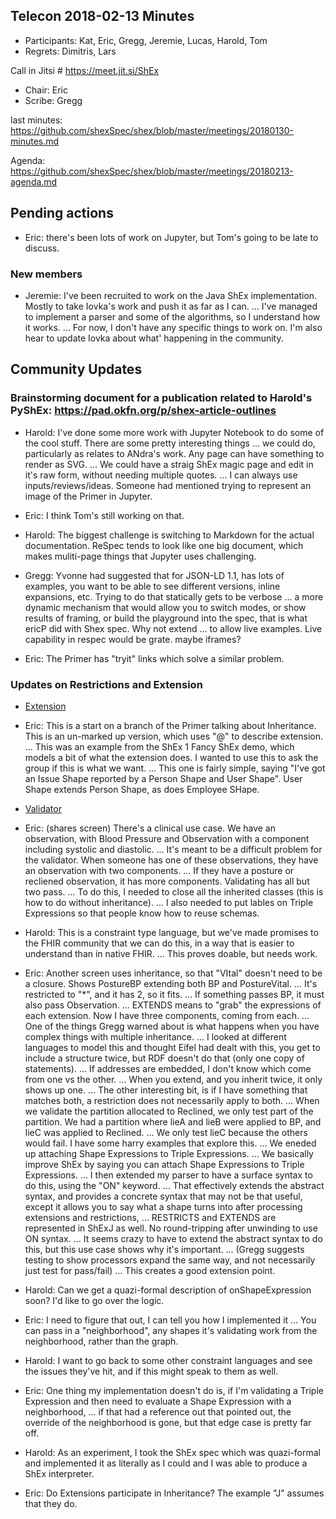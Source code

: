 ## Telecon 2018-02-13  Minutes

 * Participants: Kat, Eric, Gregg, Jeremie, Lucas, Harold, Tom
 * Regrets: Dimitris, Lars

Call in Jitsi # https://meet.jit.si/ShEx


 * Chair: Eric
 * Scribe: Gregg

last minutes: https://github.com/shexSpec/shex/blob/master/meetings/20180130-minutes.md

Agenda: https://github.com/shexSpec/shex/blob/master/meetings/20180213-agenda.md

## Pending actions

 * Eric: there's been lots of work on Jupyter, but Tom's going to be late to discuss.

### New members

 * Jeremie: I've been recruited to work on the Java ShEx implementation. Mostly to take Iovka's work and push it as far as I can.
... I've managed to implement a parser and some of the algorithms, so I understand how it works.
... For now, I don't have any specific things to work on. I'm also hear to update Iovka about what' happening in the community.

## Community Updates

### Brainstorming document for a publication related to Harold's PyShEx: https://pad.okfn.org/p/shex-article-outlines

 * Harold: I've done some more work with Jupyter Notebook to do some of the cool stuff. There are some pretty interesting things
... we could do, particularly as relates to ANdra's work. Any page can have something to render as SVG.
... We could have a straig ShEx magic page and edit in it's raw form, without needing multiple quotes.
... I can always use inputs/reviews/ideas. Someone had mentioned trying to represent an image of the Primer in Jupyter.

 * Eric: I think Tom's still working on that.

 * Harold: The biggest challenge is switching to Markdown for the actual documentation. ReSpec tends to look like one big document, which
makes muliti-page things that Jupyter uses challenging.

 * Gregg: Yvonne had suggested that for JSON-LD 1.1, has lots of examples, you want to be able to see different versions, inline expansions, etc. Trying to do that statically gets to be verbose
... a more dynamic mechanism that would allow you to switch modes, or show results of framing, or build the playground into the spec, that is what ericP did with Shex spec. Why not extend
... to allow live examples. Live capability in respec would be grate. maybe iframes?

 * Eric: The Primer has "tryit" links which solve a similar problem.

### Updates on Restrictions and Extension

* [Extension](https://rawgit.com/shexSpec/primer/on-shape-expression/index.html#extension)

 * Eric: This is a start on a branch of the Primer talking about Inheritance. This is an un-marked up version, which uses "@" to describe extension.
... This was an example from the ShEx 1 Fancy ShEx demo, which models a bit of what the extension does. I wanted to use this to ask the group if this is what we want.
... This one is fairly simple, saying "I've got an Issue Shape reported by a Person Shape and User Shape". User Shape extends Person Shape, as does Employee SHape.

* [Validator](https://rawgit.com/shexSpec/shex.js/on-shape-expression/doc/shex-simple.html?manifestURL=../examples/inheritance/manifest.json)

 * Eric: (shares screen) There's a clinical use case. We have an observation, with Blood Pressure and Observation with a component including systolic and diastolic.
... It's meant to be a difficult problem for the validator. When someone has one of these observations, they have an observation with two components.
... If they have a posture  or recliened observation, it has more components. Validating has all but two pass.
... To do this, I needed to close all the inherited classes (this is how to do without inheritance).
... I also needed to put lables on Triple Expressions so that people know how to reuse schemas.

 * Harold: This is a constraint type language, but we've made promises to the FHIR community that we can do this, in a way that is easier to understand than in native FHIR.
... This proves doable, but needs work.

 * Eric: Another screen uses inheritance, so that "VItal" doesn't need to be a closure. Shows PostureBP extending both BP and PostureVital.
... It's restricted to "*", and it has 2, so it fits.
... If something passes BP, it must also pass Observation.
... EXTENDS means to "grab" the expressions of each extension. Now I have three components, coming from each.
... One of the things Gregg warned about is what happens when you have complex things with multiple inheritance.
... I looked at different languages to model this and thought Eifel had dealt with this, you get to include a structure twice, but RDF doesn't do that (only one copy of statements).
... If addresses are embedded, I don't know which come from one vs the other.
... When you extend, and you inherit twice, it only shows up one.
... The other interesting bit, is if I have something that matches both, a restriction does not necessarily apply to both.
... When we validate the partition allocated to Reclined, we only test part of the partition. We had a partition where lieA and lieB were applied to BP, and lieC was applied to Reclined.
... We only test lieC because the others would fail. I have some harry examples that explore this.
... We eneded up attaching Shape Expressions to Triple Expressions.
... We basically improve ShEx by saying you can attach Shape Expressions to Triple Expressions.
... I then extended my parser to have a surface syntax to do this, using the "ON" keyword.
... That effectively extends the abstract syntax, and provides a concrete syntax that may not be that useful, except it allows you to say what a shape turns into after processing extensions and restrictions,
... RESTRICTS and EXTENDS are represented in ShExJ as well. No round-tripping after unwinding to use ON syntax.
... It seems crazy to have to extend the abstract syntax to do this, but this use case shows why it's important.
... (Gregg suggests testing to show processors expand the same way, and not necessarily just test for pass/fail)
... This creates a good extension point.

 * Harold: Can we get a quazi-formal description of onShapeExpression soon? I'd like to go over the logic.

 * Eric: I need to figure that out, I can tell you how I implemented it
... You can pass in a "neighborhood", any shapes it's validating work from the neighborhood, rather than the graph.

 * Harold: I want to go back to some other constraint languages and see the issues they've hit, and if this might speak to them as well.

 * Eric: One thing my implementation doesn't do is, if I'm validating a Triple Expression and then need to evaluate a Shape Expression with a neighborhood,
... if that had a reference out that pointed out, the override of the neighborhood is gone, but that edge case is pretty far off.

 * Harold: As an experiment, I took the ShEx spec which was quazi-formal and implemented it as literally as I could and I was able to produce a ShEx interpreter.

 * Eric: Do Extensions participate in Inheritance? The example "J" assumes that they do.
